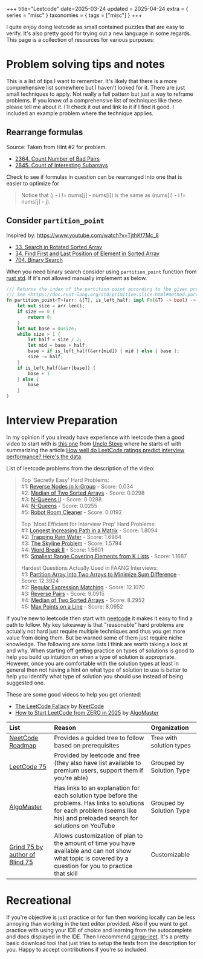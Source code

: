 +++
title="Leetcode"
date=2025-03-24
updated = 2025-04-24
extra = { series = "misc" }
taxonomies = { tags = ["misc"] }
+++

I quite enjoy doing leetcode as small contained puzzles that are easy to verify.
It's also pretty good for trying out a new language in some regards.
This page is a collection of resources for various purposes:

# Problem solving tips and notes

This is a list of tips I want to remember.
It's likely that there is a more comprehensive list somewhere but I haven't looked for it.
There are just small techniques to apply.
Not really a full pattern but just a way to reframe problems.
If you know of a comprehensive list of techniques like these please tell me about it.
I'll check it out and link to it if I find it good.
I included an example problem where the technique applies.

## Rearrange formulas

Source: Taken from Hint #2 for problem.

- [2364. Count Number of Bad Pairs](https://leetcode.com/problems/count-number-of-bad-pairs/)
- [2845. Count of Interesting Subarrays](https://leetcode.com/problems/count-of-interesting-subarrays/)

Check to see if formulas in question can be rearranged into one that is easier to optimize for

> Notice that (j - i != nums[j] - nums[i]) is the same as (nums[i] - i != nums[j] - j).

## Consider `partition_point`

Inspired by: <https://www.youtube.com/watch?v=TjthKf7Mc_8>

- [33. Search in Rotated Sorted Array](https://leetcode.com/problems/search-in-rotated-sorted-array)
- [34. Find First and Last Position of Element in Sorted Array](https://leetcode.com/problems/find-first-and-last-position-of-element-in-sorted-array)
- [704. Binary Search](https://leetcode.com/problems/binary-search)

When you need binary search consider using `partition_point` function from [rust std](https://doc.rust-lang.org/std/primitive.slice.html#method.partition_point). If it's not allowed manually implement as below.

```rust
/// Returns the index of the partition point according to the given predicate (the index of the first element of the second partition).
/// See <https://doc.rust-lang.org/std/primitive.slice.html#method.partition_point> for more info
fn partition_point<T>(arr: &[T], is_left_half: impl Fn(&T) -> bool) -> usize {
    let mut size = arr.len();
    if size == 0 {
        return 0;
    }
    let mut base = 0usize;
    while size > 1 {
        let half = size / 2;
        let mid = base + half;
        base = if is_left_half(&arr[mid]) { mid } else { base };
        size -= half;
    }
    if is_left_half(&arr[base]) {
        base + 1
    } else {
        base
    }
}
```

# Interview Preparation

In my opinion if you already have experience with leetcode then a good video to start with is [this one](https://www.youtube.com/watch?v=0XUzt0D3xMw) from [Uncle Steve](https://alifeengineered.substack.com/about) where he starts of with summarizing the article [How well do LeetCode ratings predict interview performance? Here's the data](https://interviewing.io/blog/how-well-do-leetcode-ratings-predict-interview-performance).

List of leetcode problems from the description of the video:

> Top 'Secretly Easy' Hard Problems:\
> #1: [Reverse Nodes in k-Group](https://leetcode.com/problems/reverse-nodes-in-k-group/description/) - Score: 0.034\
> #2: [Median of Two Sorted Arrays](https://leetcode.com/problems/median-of-two-sorted-arrays/description/) - Score: 0.0298\
> #3: [N-Queens II](https://leetcode.com/problems/n-queens-ii/description/) - Score: 0.0288\
> #4: [N-Queens](https://leetcode.com/problems/n-queens/description/) - Score: 0.0255\
> #5: [Robot Room Cleaner](https://leetcode.com/problems/robot-room-cleaner/description/) - Score: 0.0192
>
> Top 'Most Efficient for Interview Prep' Hard Problems:\
> #1: [Longest Increasing Path in a Matrix](https://leetcode.com/problems/longest-increasing-path-in-a-matrix/description/) - Score: 1.8094\
> #2: [Trapping Rain Water](https://leetcode.com/problems/trapping-rain-water/description/) - Score: 1.6964\
> #3: [The Skyline Problem](https://leetcode.com/problems/the-skyline-problem/description/) - Score: 1.5794\
> #4: [Word Break II](https://leetcode.com/problems/word-break-ii/description/) - Score: 1.5601\
> #5: [Smallest Range Covering Elements from K Lists](https://leetcode.com/problems/smallest-range-covering-elements-from-k-lists/description/) - Score: 1.1687
>
> Hardest Questions Actually Used in FAANG Interviews:\
> #1: [Partition Array Into Two Arrays to Minimize Sum Difference](https://leetcode.com/problems/partition-array-into-two-arrays-to-minimize-sum-difference/description/) - Score: 12.3924\
> #2: [Regular Expression Matching](https://leetcode.com/problems/regular-expression-matching/description/) - Score: 12.1070\
> #3: [Reverse Pairs](https://leetcode.com/problems/reverse-pairs/description/) - Score: 9.0915\
> #4: [Median of Two Sorted Arrays](https://leetcode.com/problems/median-of-two-sorted-arrays/description/) - Score: 8.2952\
> #5: [Max Points on a Line](https://leetcode.com/problems/max-points-on-a-line/description/) - Score: 8.0952

If you're new to leetcode then start with [neetcode][neetcode] it makes it easy to find a path to follow.
My key takeaway is that "reasonable" hard problems are actually not hard just require multiple techniques and thus you get more value from doing them.
But be warned some of them just require niche knowledge.
The following are some lists I think are worth taking a look at and why.
When starting off getting practice on types of solutions is good to help you build up intuition on when a type of solution is appropriate.
However, once you are comfortable with the solution types at least in general then not having a hint on what type of solution to use is better to help you identify what type of solution you should use instead of being suggested one.

These are some good videos to help you get oriented:

- [The LeetCode Fallacy](https://www.youtube.com/watch?v=2V7yPrxJ8Ck) by [NeetCode][neetcode]
- [How to Start LeetCode from ZERO in 2025](https://www.youtube.com/watch?v=G5_Q2_yRFsY) by [AlgoMaster][algomaster]

| List                                            | Reason                                                                                                                                                                         | Organization             |
| :---------------------------------------------- | :----------------------------------------------------------------------------------------------------------------------------------------------------------------------------- | :----------------------- |
| [NeetCode Roadmap](https://neetcode.io/roadmap) | Provides a guided tree to follow based on prerequisites                                                                                                                        | Tree with solution types |
| [LeetCode 75][leetcode75]                       | Provided by leetcode and free (they also have list available to premium users, support them if you're able)                                                                    | Grouped by Solution Type |
| [AlgoMaster][algomaster]                        | Has links to an explanation for each solution type before the problems. Has links to solutions for each problem (seems like his) and preloaded search for solutions on YouTube | Grouped by Solution Type |
| [Grind 75 by author of Blind 75][grind75]       | Allows customization of plan to the amount of time you have available and can not show what topic is covered by a question for you to practice that skill                      | Customizable             |

[algomaster]: https://algomaster.io/practice/dsa-patterns
[grind75]: https://www.techinterviewhandbook.org/grind75/
[leetcode75]: https://leetcode.com/studyplan/leetcode-75/
[neetcode]: https://neetcode.io/

# Recreational

If you're objective is just practice or for fun then working locally can be less annoying than working in the text editor provided.
Also if you want to get practice with using your IDE of choice and learning from the autocomplete and docs displayed in the IDE.
Then I recommend [cargo-leet](https://github.com/rust-practice/cargo-leet/).
It's a pretty basic download tool that just tries to setup the tests from the description for you.
Happy to accept contributions if you're so included.
